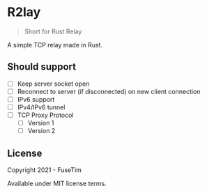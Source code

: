# R2lay
> Short for Rust Relay

A simple TCP relay made in Rust.

## Should support

- [ ] Keep server socket open
- [ ] Reconnect to server (if disconnected) on new client connection
- [ ] IPv6 support
- [ ] IPv4/IPv6 tunnel
- [ ] TCP Proxy Protocol
  * [ ] Version 1
  * [ ] Version 2

## License

Copyright 2021 - FuseTim

Available under MIT license terms.
